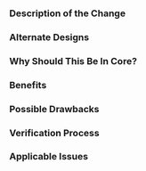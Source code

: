 <!--

### Requirements

* Filling out the template is required. Any pull request that does not include
enough information to be reviewed in a timely manner may be closed at the
maintainers' discretion.
* Follow the check list items defined by https://github.com/constellation-app/constellation/blob/master/CONTRIBUTING.md#pull-requests
* All new code requires unit tests to ensure they work as expected and will
continue to work as new code is added in the future (regression testing).
* Make sure your branch name is prefixed by `feature`, `bugfix`, `hotfix` or `release`
* Have you read Constellation's Code of Conduct? By filing an issue, you are
expected to comply with it, including treating everyone with respect:
https://github.com/constellation-app/constellation/blob/master/CODE_OF_CONDUCT.md

-->

### Description of the Change

<!--

We must be able to understand the design of your change from this description.
If we can't get a good idea of what the code will be doing from the description
here, the pull request may be closed at the maintainers' discretion. Keep in
mind that the maintainer reviewing this PR may not be familiar with or have
worked with the code here recently, so please walk us through the concepts.

-->

### Alternate Designs

<!--

Explain what other alternates were considered and why the proposed version was
selected.

-->

### Why Should This Be In Core?

<!--

Explain why this functionality should be in Constellation Core as opposed to a
different module suite. Note that this question is more applicable when adding
new functionality. If this change is a minor update to an existing file then it
is understood that this change has to be to this module suite and a response
and therefore a response to this question is not required.

-->

### Benefits

<!-- What benefits will be realized by the code change? -->

### Possible Drawbacks

<!-- What are the possible side-effects or negative impacts of the code change? -->

### Verification Process

<!--

What process did you follow to verify that your change has the desired effects?

- How did you verify that all new functionality works as expected?
- How did you verify that all changed functionality works as expected?
- How did you verify that the change has not introduced any regressions?

Describe the actions you performed (e.g. buttons you clicked, text you typed,
commands you ran, etc.), and describe the results you observed.

-->

### Applicable Issues

<!-- Link any applicable issues here -->
